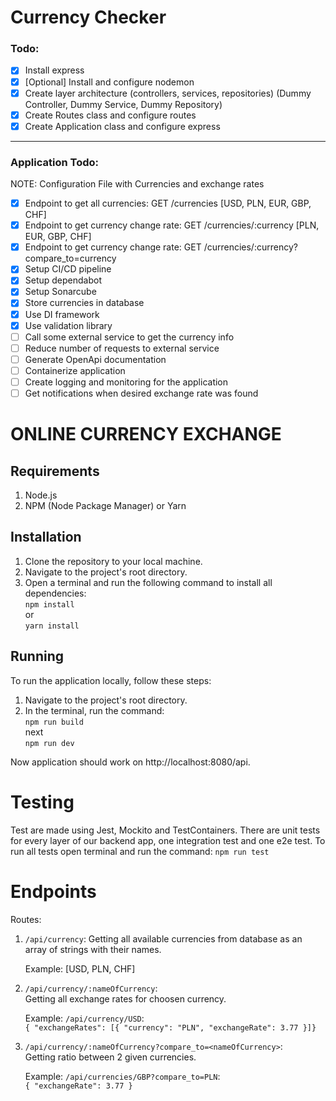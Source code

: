 # Currency Checker

### Todo:

- [x] Install express
- [x] [Optional] Install and configure nodemon
- [x] Create layer architecture (controllers, services, repositories) (Dummy Controller, Dummy Service, Dummy Repository)
- [x] Create Routes class and configure routes
- [x] Create Application class and configure express

---

### Application Todo:

NOTE: Configuration File with Currencies and exchange rates

- [x] Endpoint to get all currencies: GET /currencies [USD, PLN, EUR, GBP, CHF]
- [x] Endpoint to get currency change rate: GET /currencies/:currency [PLN, EUR, GBP, CHF]
- [x] Endpoint to get currency change rate: GET /currencies/:currency?compare_to=currency
- [x] Setup CI/CD pipeline
- [x] Setup dependabot
- [x] Setup Sonarcube
- [x] Store currencies in database
- [x] Use DI framework
- [x] Use validation library
- [ ] Call some external service to get the currency info
- [ ] Reduce number of requests to external service
- [ ] Generate OpenApi documentation
- [ ] Containerize application
- [ ] Create logging and monitoring for the application
- [ ] Get notifications when desired exchange rate was found

# ONLINE CURRENCY EXCHANGE

## Requirements

1. Node.js
2. NPM (Node Package Manager) or Yarn

## Installation

1.  Clone the repository to your local machine.
2.  Navigate to the project's root directory.
3.  Open a terminal and run the following command to install all dependencies:<br />
    `npm install` <br />
    or <br />
    `yarn install`

## Running

To run the application locally, follow these steps:

1.  Navigate to the project's root directory.
2.  In the terminal, run the command:<br />
    `npm run build`<br />
    next<br />
    `npm run dev`

Now application should work on http://localhost:8080/api.

# Testing

Test are made using Jest, Mockito and TestContainers. There are unit tests for every layer of our backend app, one integration test and one e2e test.
To run all tests open terminal and run the command:
`npm run test`

# Endpoints

Routes:

1. `/api/currency`:
   Getting all available currencies from database as an array of strings with their names.<br />

   Example: [USD, PLN, CHF]

2. `/api/currency/:nameOfCurrency`:<br />
   Getting all exchange rates for choosen currency.<br />

   Example: `/api/currency/USD`:<br />
   `{ "exchangeRates": [{ "currency": "PLN", "exchangeRate": 3.77 }]}`

3. `/api/currency/:nameOfCurrency?compare_to=<nameOfCurrency>`:<br />
   Getting ratio between 2 given currencies.<br />

   Example: `/api/currencies/GBP?compare_to=PLN`:<br />
   `{ "exchangeRate": 3.77 }`
